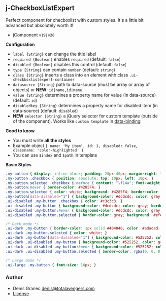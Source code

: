 ## j-CheckboxListExpert

Perfect component for checboxlist with custom styles. It's a little bit advanced but absolutely worth it!

- jComponent `v19|v20`

__Configuration__

- `label {String}` can change the title label
- `required {Boolean}` enables `required` (default: `false`)
- `disabled {Boolean}` disables this control (default: `false`)
- `type {String}` can contain `number` (default: `string`)
- `class {String}` inserts a class into an element with class `.ui-checkboxlistexpert-container`
- `datasource {String}` path to data-source (must be array or array of objects) or __NEW__: `id|name,id|name`
- `value {String}` determines a property name for value (in data-source) (default: `id`)
- `disabledkey {String}` determines a property name for disabled item (in data-source) (default: `disabled`)
- __NEW__ `selector {String}` a jQuery selector for custom template (outside of the component). Works like `custom template` in [data-binding](https://wiki.totaljs.com/jcomponent/08-data-binding/)

__Good to know__

- You must write **all the styles**
- Example object `{ name: 'My item', id: 1, disabled: false, classname: 'color-highlighted' }`
- You can use `$index` and `$path` in template

__Basic Styles__

```css
.my-button { display: inline-block; padding: 20px 40px; margin-right: 10px; border: 1px solid gray; cursor: pointer; border-radius: 2px; position: relative; user-select: none; }
.my-button .checkbox { position: absolute; top: 10px; left: 10px; }
.my-button.selected .checkbox i:before { content: "\f14a"; font-weight: 900; }
.my-button:hover { border-color: #4285F4; }
.my-button.selected { color: white; background: #4285F4; border-color: rgba(0, 0, 0, 0.2); }
.my-button[data-disabled="1"] { background-color: #dcdcdc; color: gray; border-color: #dcdcdc; cursor: not-allowed; }
.ui-disabled .my-button .checkbox { color: #c3c3c3; }
.ui-disabled .my-button { background-color: #dcdcdc; color: gray; border-color: #dcdcdc; cursor: not-allowed; }
.ui-disabled .my-button:hover { background-color: #dcdcdc; color: gray; border-color: #dcdcdc; }
.ui-disabled .my-button.selected { border-color: gray; background: #efefef; color: #5a5a5a; }

/* Dark mode */
.ui-dark .my-button { border-color: 1px solid #404040; color: #adadad; }
.ui-dark .my-button.selected { color: white; }
.ui-dark .my-button[data-disabled="1"] { background-color: #525252; color: gray; border-color: #525252; }
.ui-dark .ui-disabled .my-button { background-color: #525252; color: gray; border-color: #525252; }
.ui-dark .ui-disabled .my-button:hover { background-color: #525252; color: gray; border-color: #525252; }
.ui-dark .ui-disabled .my-button.selected { border-color: rgba(0, 0, 0, 0.2); background: #969696; color: #ffffff; }

/* Large mode */
.ui-large .my-button { font-size: 16px; }
```

### Author

- Denis Granec <denis@totalavengers.com>
- [License](https://www.totaljs.com/license/)
